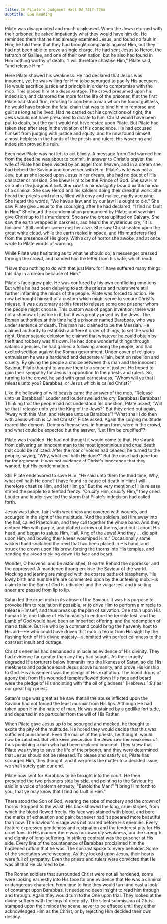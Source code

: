 ```yaml
---
title: In Pilate’s Judgment Hall DA 731f-736a
subtitle: EGW Reading
---
```


Pilate was disappointed and much displeased. When the Jews returned with their prisoner, he asked impatiently what they would have him do. He reminded them that he had already examined Jesus, and found no fault in Him; he told them that they had brought complaints against Him, but they had not been able to prove a single charge. He had sent Jesus to Herod, the tetrarch of Galilee, and one of their own nation, but he also had found in Him nothing worthy of death. “I will therefore chastise Him,” Pilate said, “and release Him.”

Here Pilate showed his weakness. He had declared that Jesus was innocent, yet he was willing for Him to be scourged to pacify His accusers. He would sacrifice justice and principle in order to compromise with the mob. This placed him at a disadvantage. The crowd presumed upon his indecision, and clamored the more for the life of the prisoner. If at the first Pilate had stood firm, refusing to condemn a man whom he found guiltless, he would have broken the fatal chain that was to bind him in remorse and guilt as long as he lived. Had he carried out his convictions of right, the Jews would not have presumed to dictate to him. Christ would have been put to death, but the guilt would not have rested upon Pilate. But Pilate had taken step after step in the violation of his conscience. He had excused himself from judging with justice and equity, and he now found himself almost helpless in the hands of the priests and rulers. His wavering and indecision proved his ruin.

Even now Pilate was not left to act blindly. A message from God warned him from the deed he was about to commit. In answer to Christ's prayer, the wife of Pilate had been visited by an angel from heaven, and in a dream she had beheld the Saviour and conversed with Him. Pilate's wife was not a Jew, but as she looked upon Jesus in her dream, she had no doubt of His character or mission. She knew Him to be the Prince of God. She saw Him on trial in the judgment hall. She saw the hands tightly bound as the hands of a criminal. She saw Herod and his soldiers doing their dreadful work. She heard the priests and rulers, filled with envy and malice, madly accusing. She heard the words, “We have a law, and by our law He ought to die.” She saw Pilate give Jesus to the scourging, after he had declared, “I find no fault in Him.” She heard the condemnation pronounced by Pilate, and saw him give Christ up to His murderers. She saw the cross uplifted on Calvary. She saw the earth wrapped in darkness, and heard the mysterious cry, “It is finished.” Still another scene met her gaze. She saw Christ seated upon the great white cloud, while the earth reeled in space, and His murderers fled from the presence of His glory. With a cry of horror she awoke, and at once wrote to Pilate words of warning.

While Pilate was hesitating as to what he should do, a messenger pressed through the crowd, and handed him the letter from his wife, which read:

“Have thou nothing to do with that just Man: for I have suffered many things this day in a dream because of Him.”

Pilate's face grew pale. He was confused by his own conflicting emotions. But while he had been delaying to act, the priests and rulers were still further inflaming the minds of the people. Pilate was forced to action. He now bethought himself of a custom which might serve to secure Christ's release. It was customary at this feast to release some one prisoner whom the people might choose. This custom was of pagan invention; there was not a shadow of justice in it, but it was greatly prized by the Jews. The Roman authorities at this time held a prisoner named Barabbas, who was under sentence of death. This man had claimed to be the Messiah. He claimed authority to establish a different order of things, to set the world right. Under satanic delusion he claimed that whatever he could obtain by theft and robbery was his own. He had done wonderful things through satanic agencies, he had gained a following among the people, and had excited sedition against the Roman government. Under cover of religious enthusiasm he was a hardened and desperate villain, bent on rebellion and cruelty. By giving the people a choice between this man and the innocent Saviour, Pilate thought to arouse them to a sense of justice. He hoped to gain their sympathy for Jesus in opposition to the priests and rulers. So, turning to the crowd, he said with great earnestness, “Whom will ye that I release unto you? Barabbas, or Jesus which is called Christ?”

Like the bellowing of wild beasts came the answer of the mob, “Release unto us Barabbas!” Louder and louder swelled the cry, Barabbas! Barabbas! Thinking that the people had not understood his question, Pilate asked, “Will ye that I release unto you the King of the Jews?” But they cried out again, “Away with this Man, and release unto us Barabbas”! “What shall I do then with Jesus which is called Christ?” Pilate asked. Again the surging multitude roared like demons. Demons themselves, in human form, were in the crowd, and what could be expected but the answer, “Let Him be crucified”?

Pilate was troubled. He had not thought it would come to that. He shrank from delivering an innocent man to the most ignominious and cruel death that could be inflicted. After the roar of voices had ceased, he turned to the people, saying, “Why, what evil hath He done?” But the case had gone too far for argument. It was not evidence of Christ's innocence that they wanted, but His condemnation.

Still Pilate endeavored to save Him. “He said unto them the third time, Why, what evil hath He done? I have found no cause of death in Him: I will therefore chastise Him, and let Him go.” But the very mention of His release stirred the people to a tenfold frenzy. “Crucify Him, crucify Him,” they cried. Louder and louder swelled the storm that Pilate's indecision had called forth.

Jesus was taken, faint with weariness and covered with wounds, and scourged in the sight of the multitude. “And the soldiers led Him away into the hall, called Praetorium, and they call together the whole band. And they clothed Him with purple, and platted a crown of thorns, and put it about His head, and began to salute Him, Hail, King of the Jews! And they ... did spit upon Him, and bowing their knees worshiped Him.” Occasionally some wicked hand snatched the reed that had been placed in His hand, and struck the crown upon His brow, forcing the thorns into His temples, and sending the blood trickling down His face and beard.

Wonder, O heavens! and be astonished, O earth! Behold the oppressor and the oppressed. A maddened throng enclose the Saviour of the world. Mocking and jeering are mingled with the coarse oaths of blasphemy. His lowly birth and humble life are commented upon by the unfeeling mob. His claim to be the Son of God is ridiculed, and the vulgar jest and insulting sneer are passed from lip to lip.

Satan led the cruel mob in its abuse of the Saviour. It was his purpose to provoke Him to retaliation if possible, or to drive Him to perform a miracle to release Himself, and thus break up the plan of salvation. One stain upon His human life, one failure of His humanity to endure the terrible test, and the Lamb of God would have been an imperfect offering, and the redemption of man a failure. But He who by a command could bring the heavenly host to His aid—He who could have driven that mob in terror from His sight by the flashing forth of His divine majesty—submitted with perfect calmness to the coarsest insult and outrage.

Christ's enemies had demanded a miracle as evidence of His divinity. They had evidence far greater than any they had sought. As their cruelty degraded His torturers below humanity into the likeness of Satan, so did His meekness and patience exalt Jesus above humanity, and prove His kinship to God. His abasement was the pledge of His exaltation. The blood drops of agony that from His wounded temples flowed down His face and beard were the pledge of His anointing with “the oil of gladness” (Hebrews 1:9.) as our great high priest.

Satan's rage was great as he saw that all the abuse inflicted upon the Saviour had not forced the least murmur from His lips. Although He had taken upon Him the nature of man, He was sustained by a godlike fortitude, and departed in no particular from the will of His Father.

When Pilate gave Jesus up to be scourged and mocked, he thought to excite the pity of the multitude. He hoped they would decide that this was sufficient punishment. Even the malice of the priests, he thought, would now be satisfied. But with keen perception the Jews saw the weakness of thus punishing a man who had been declared innocent. They knew that Pilate was trying to save the life of the prisoner, and they were determined that Jesus should not be released. To please and satisfy us, Pilate has scourged Him, they thought, and if we press the matter to a decided issue, we shall surely gain our end.

Pilate now sent for Barabbas to be brought into the court. He then presented the two prisoners side by side, and pointing to the Saviour he said in a voice of solemn entreaty, “Behold the Man!” “I bring Him forth to you, that ye may know that I find no fault in Him.”

There stood the Son of God, wearing the robe of mockery and the crown of thorns. Stripped to the waist, His back showed the long, cruel stripes, from which the blood flowed freely. His face was stained with blood, and bore the marks of exhaustion and pain; but never had it appeared more beautiful than now. The Saviour's visage was not marred before His enemies. Every feature expressed gentleness and resignation and the tenderest pity for His cruel foes. In His manner there was no cowardly weakness, but the strength and dignity of long-suffering. In striking contrast was the prisoner at His side. Every line of the countenance of Barabbas proclaimed him the hardened ruffian that he was. The contrast spoke to every beholder. Some of the spectators were weeping. As they looked upon Jesus, their hearts were full of sympathy. Even the priests and rulers were convicted that He was all that He claimed to be.

The Roman soldiers that surrounded Christ were not all hardened; some were looking earnestly into His face for one evidence that He was a criminal or dangerous character. From time to time they would turn and cast a look of contempt upon Barabbas. It needed no deep insight to read him through and through. Again they would turn to the One upon trial. They looked at the divine sufferer with feelings of deep pity. The silent submission of Christ stamped upon their minds the scene, never to be effaced until they either acknowledged Him as the Christ, or by rejecting Him decided their own destiny.